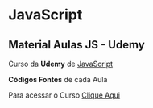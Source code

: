 # JavaScript

## **Material Aulas JS - Udemy**

Curso da **Udemy** de [JavaScript](https://www.udemy.com/course/curso-web/) 

**Códigos Fontes** de cada Aula

Para acessar o Curso [Clique Aqui](https://www.udemy.com/course/curso-web/)

